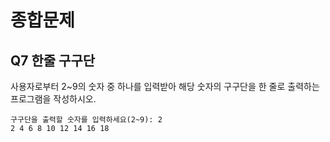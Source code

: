 # 종합문제
## Q7 한줄 구구단
사용자로부터 2~9의 숫자 중 하나를 입력받아 해당 숫자의 구구단을 한 줄로 출력하는 프로그램을 작성하시오.
```
구구단을 출력할 숫자를 입력하세요(2~9): 2
2 4 6 8 10 12 14 16 18
```

